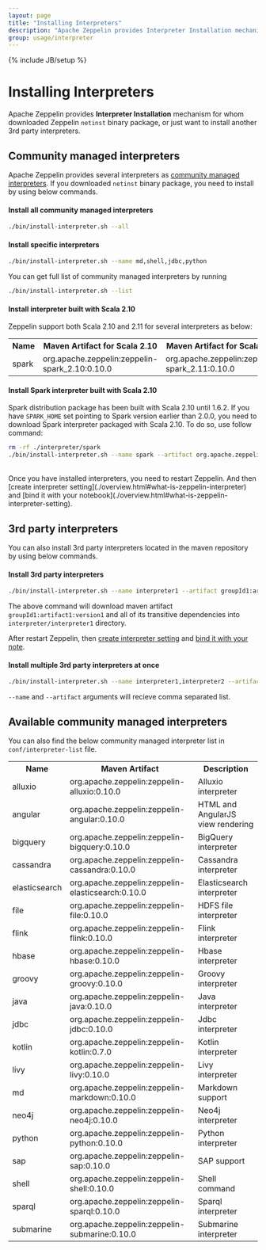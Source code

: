 ```yaml
---
layout: page
title: "Installing Interpreters"
description: "Apache Zeppelin provides Interpreter Installation mechanism for whom downloaded Zeppelin netinst binary package, or just want to install another 3rd party interpreters."
group: usage/interpreter 
---
```

<!--
Licensed under the Apache License, Version 2.0 (the "License");
you may not use this file except in compliance with the License.
You may obtain a copy of the License at

http://www.apache.org/licenses/LICENSE-2.0

Unless required by applicable law or agreed to in writing, software
distributed under the License is distributed on an "AS IS" BASIS,
WITHOUT WARRANTIES OR CONDITIONS OF ANY KIND, either express or implied.
See the License for the specific language governing permissions and
limitations under the License.
-->
{% include JB/setup %}

# Installing Interpreters 

<div id="toc"></div>

Apache Zeppelin provides **Interpreter Installation** mechanism for whom downloaded Zeppelin `netinst` binary package, or just want to install another 3rd party interpreters.

## Community managed interpreters
Apache Zeppelin provides several interpreters as [community managed interpreters](#available-community-managed-interpreters).
If you downloaded `netinst` binary package, you need to install by using below commands.

#### Install all community managed interpreters

```bash
./bin/install-interpreter.sh --all
```

#### Install specific interpreters

```bash
./bin/install-interpreter.sh --name md,shell,jdbc,python
```

You can get full list of community managed interpreters by running

```bash
./bin/install-interpreter.sh --list
```

#### Install interpreter built with Scala 2.10
Zeppelin support both Scala 2.10 and 2.11 for several interpreters as below:

<table class="table-configuration">
  <tr>
    <th>Name</th>
    <th>Maven Artifact for Scala 2.10</th>
    <th>Maven Artifact for Scala 2.11</th>
  </tr>
  <tr>
    <td>spark</td>
    <td>org.apache.zeppelin:zeppelin-spark_2.10:0.10.0</td>
    <td>org.apache.zeppelin:zeppelin-spark_2.11:0.10.0</td>
  </tr>
</table>

#### Install Spark interpreter built with Scala 2.10

Spark distribution package has been built with Scala 2.10 until 1.6.2. If you have `SPARK_HOME` set pointing to Spark version earlier than 2.0.0, you need to download Spark interpreter packaged with Scala 2.10. To do so, use follow command:

```bash
rm -rf ./interpreter/spark
./bin/install-interpreter.sh --name spark --artifact org.apache.zeppelin:zeppelin-spark_2.10:0.10.0
```

<br />
Once you have installed interpreters, you need to restart Zeppelin. And then [create interpreter setting](./overview.html#what-is-zeppelin-interpreter) and [bind it with your notebook](./overview.html#what-is-zeppelin-interpreter-setting).


## 3rd party interpreters

You can also install 3rd party interpreters located in the maven repository by using below commands.

#### Install 3rd party interpreters

```bash
./bin/install-interpreter.sh --name interpreter1 --artifact groupId1:artifact1:version1
```

The above command will download maven artifact `groupId1:artifact1:version1` and all of its transitive dependencies into `interpreter/interpreter1` directory.

After restart Zeppelin, then [create interpreter setting](./overview.html#what-is-zeppelin-interpreter) and [bind it with your note](./overview.html#what-is-interpreter-setting).

#### Install multiple 3rd party interpreters at once

```bash
./bin/install-interpreter.sh --name interpreter1,interpreter2 --artifact groupId1:artifact1:version1,groupId2:artifact2:version2
```

`--name` and `--artifact` arguments will recieve comma separated list.

## Available community managed interpreters

You can also find the below community managed interpreter list in `conf/interpreter-list` file.
<table class="table-configuration">
  <tr>
    <th>Name</th>
    <th>Maven Artifact</th>
    <th>Description</th>
  </tr>
  <tr>
    <td>alluxio</td>
    <td>org.apache.zeppelin:zeppelin-alluxio:0.10.0</td>
    <td>Alluxio interpreter</td>
  </tr>
  <tr>
    <td>angular</td>
    <td>org.apache.zeppelin:zeppelin-angular:0.10.0</td>
    <td>HTML and AngularJS view rendering</td>
  </tr>
  <tr>
    <td>bigquery</td>
    <td>org.apache.zeppelin:zeppelin-bigquery:0.10.0</td>
    <td>BigQuery interpreter</td>
  </tr>
  <tr>
    <td>cassandra</td>
    <td>org.apache.zeppelin:zeppelin-cassandra:0.10.0</td>
    <td>Cassandra interpreter</td>
  </tr>
  <tr>
    <td>elasticsearch</td>
    <td>org.apache.zeppelin:zeppelin-elasticsearch:0.10.0</td>
    <td>Elasticsearch interpreter</td>
  </tr>
  <tr>
    <td>file</td>
    <td>org.apache.zeppelin:zeppelin-file:0.10.0</td>
    <td>HDFS file interpreter</td>
  </tr>
  <tr>
    <td>flink</td>
    <td>org.apache.zeppelin:zeppelin-flink:0.10.0</td>
    <td>Flink interpreter</td>
  </tr>
  <tr>
    <td>hbase</td>
    <td>org.apache.zeppelin:zeppelin-hbase:0.10.0</td>
    <td>Hbase interpreter</td>
  </tr>
  <tr>
    <td>groovy</td>
    <td>org.apache.zeppelin:zeppelin-groovy:0.10.0</td>
    <td>Groovy interpreter</td>
  </tr>
  <tr>
    <td>java</td>
    <td>org.apache.zeppelin:zeppelin-java:0.10.0</td>
    <td>Java interpreter</td>
  </tr>
  <tr>
    <td>jdbc</td>
    <td>org.apache.zeppelin:zeppelin-jdbc:0.10.0</td>
    <td>Jdbc interpreter</td>
  </tr>
  <tr>
    <td>kotlin</td>
    <td>org.apache.zeppelin:zeppelin-kotlin:0.7.0</td>
    <td>Kotlin interpreter</td>
  </tr>
  <tr>
    <td>livy</td>
    <td>org.apache.zeppelin:zeppelin-livy:0.10.0</td>
    <td>Livy interpreter</td>
  </tr>
  <tr>
    <td>md</td>
    <td>org.apache.zeppelin:zeppelin-markdown:0.10.0</td>
    <td>Markdown support</td>
  </tr>
  <tr>
    <td>neo4j</td>
    <td>org.apache.zeppelin:zeppelin-neo4j:0.10.0</td>
    <td>Neo4j interpreter</td>
  </tr>
  <tr>
    <td>python</td>
    <td>org.apache.zeppelin:zeppelin-python:0.10.0</td>
    <td>Python interpreter</td>
  </tr>
  <tr>
    <td>sap</td>
    <td>org.apache.zeppelin:zeppelin-sap:0.10.0</td>
    <td>SAP support</td>
  </tr>
  <tr>
    <td>shell</td>
    <td>org.apache.zeppelin:zeppelin-shell:0.10.0</td>
    <td>Shell command</td>
  </tr>
  <tr>
    <td>sparql</td>
    <td>org.apache.zeppelin:zeppelin-sparql:0.10.0</td>
    <td>Sparql interpreter</td>
  </tr>
  <tr>
    <td>submarine</td>
    <td>org.apache.zeppelin:zeppelin-submarine:0.10.0</td>
    <td>Submarine interpreter</td>
  </tr>
</table>
